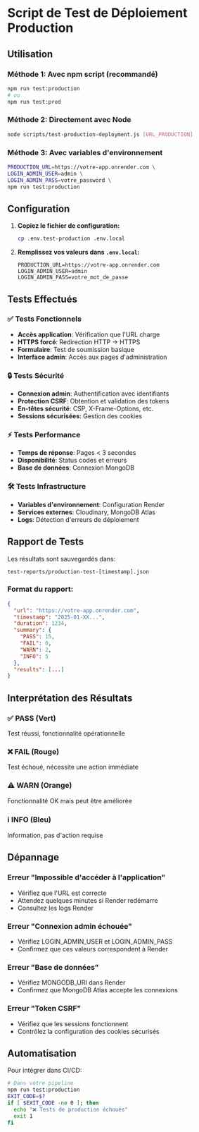 # Script de Test de Déploiement Production

## Utilisation

### Méthode 1: Avec npm script (recommandé)
```bash
npm run test:production
# ou
npm run test:prod
```

### Méthode 2: Directement avec Node
```bash
node scripts/test-production-deployment.js [URL_PRODUCTION]
```

### Méthode 3: Avec variables d'environnement
```bash
PRODUCTION_URL=https://votre-app.onrender.com \
LOGIN_ADMIN_USER=admin \
LOGIN_ADMIN_PASS=votre_password \
npm run test:production
```

## Configuration

1. **Copiez le fichier de configuration:**
   ```bash
   cp .env.test-production .env.local
   ```

2. **Remplissez vos valeurs dans `.env.local`:**
   ```env
   PRODUCTION_URL=https://votre-app.onrender.com
   LOGIN_ADMIN_USER=admin
   LOGIN_ADMIN_PASS=votre_mot_de_passe
   ```

## Tests Effectués

### ✅ Tests Fonctionnels
- **Accès application**: Vérification que l'URL charge
- **HTTPS forcé**: Redirection HTTP → HTTPS  
- **Formulaire**: Test de soumission basique
- **Interface admin**: Accès aux pages d'administration

### 🔒 Tests Sécurité
- **Connexion admin**: Authentification avec identifiants
- **Protection CSRF**: Obtention et validation des tokens
- **En-têtes sécurité**: CSP, X-Frame-Options, etc.
- **Sessions sécurisées**: Gestion des cookies

### ⚡ Tests Performance  
- **Temps de réponse**: Pages < 3 secondes
- **Disponibilité**: Status codes et erreurs
- **Base de données**: Connexion MongoDB

### 🛠️ Tests Infrastructure
- **Variables d'environnement**: Configuration Render
- **Services externes**: Cloudinary, MongoDB Atlas
- **Logs**: Détection d'erreurs de déploiement

## Rapport de Tests

Les résultats sont sauvegardés dans:
```
test-reports/production-test-[timestamp].json
```

### Format du rapport:
```json
{
  "url": "https://votre-app.onrender.com",
  "timestamp": "2025-01-XX...",
  "duration": 1234,
  "summary": {
    "PASS": 15,
    "FAIL": 0, 
    "WARN": 2,
    "INFO": 5
  },
  "results": [...]
}
```

## Interprétation des Résultats

### ✅ PASS (Vert)
Test réussi, fonctionnalité opérationnelle

### ❌ FAIL (Rouge)  
Test échoué, nécessite une action immédiate

### ⚠️ WARN (Orange)
Fonctionnalité OK mais peut être améliorée

### ℹ️ INFO (Bleu)
Information, pas d'action requise

## Dépannage

### Erreur "Impossible d'accéder à l'application"
- Vérifiez que l'URL est correcte
- Attendez quelques minutes si Render redémarre
- Consultez les logs Render

### Erreur "Connexion admin échouée"  
- Vérifiez LOGIN_ADMIN_USER et LOGIN_ADMIN_PASS
- Confirmez que ces valeurs correspondent à Render

### Erreur "Base de données"
- Vérifiez MONGODB_URI dans Render  
- Confirmez que MongoDB Atlas accepte les connexions

### Erreur "Token CSRF"
- Vérifiez que les sessions fonctionnent
- Contrôlez la configuration des cookies sécurisés

## Automatisation

Pour intégrer dans CI/CD:
```bash
# Dans votre pipeline
npm run test:production
EXIT_CODE=$?
if [ $EXIT_CODE -ne 0 ]; then
  echo "❌ Tests de production échoués"
  exit 1
fi
```